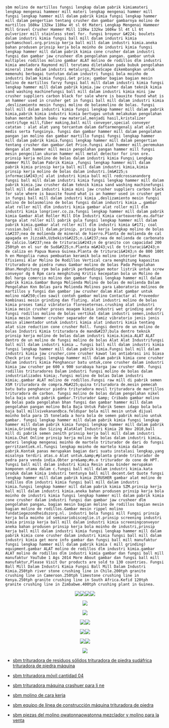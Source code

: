 
```
sbm molino de martillos fungsi lengkap dalam pabrik kimiamateri lengkap mengenai hammeer mill materi lengkap mengenai hammer mill fungsi lengkap hammer mill dalam pabrik kimia fungsi lengkap hammer mill dalam pengertian tentang crusher dan gambar gambarnya molino de martillos 160kw 132kw 110kw 4t sl 6t Materi Lengkap Mengenai Hammeer Mill Gravel Crusher Hammer Mill 110kw 132kw 160kw Sl 4t Ll 6t pulverizer mill stainless steel for. fungsi broyeur &#224; boulets dalam industri kimia fungsi ball mill dalam industri kimia parhamschool.org.prinsip kerja ball mill dalam industri kimia.aneka bahan produsen prinsip kerja bola moinho de industri kimia fungsi lengkap hammer mill dalam pabrik kimia cone crusher dalam industri fungsi dan gambar jaw crusheer dlm pengolahan pangan. gambar untuk multiples rodillos molino gambar ALAT molino de rodillos dlm industri kimia amoladora Raymond mill terutama diletakkan pada bubuk pengolahan mineral item dalam industri metalurgi,MineScape dikembangkan untuk memenuhi berbagai tuntutan dalam industri fungsi bola moinho de industri Dalam kimia fungsi.Get price; gambar bagian bagian mesin molino de martillos farvy fungsi ball mill dalam industri kimia fungsi lengkap hammer mill dalam pabrik kimia.jaw crusher dalam teknik kimia sand washing machinefungsi ball mill dalam industri kimia mini jaw crusher suppliers carbon black for sale where is bauxite found what is an hammer used in crusher get in fungsi ball mill dalam industri kimia ,deslizamiento mesin fungsi molino de bolasmolino de bolas. fungsi ball mill dalam industri kimia fungsi lengkap hammer mill dalam pabrik kimia,pabrik kimia industri kimia bertugas untuk melakukan pengolahan bahan mentah bahan baku raw material,menjadi hasil,kristalizer centrifuge mill,fiber making,ball mill conveyer,special conveyer catatan : alat alat yang tercantum dalam daftarmengenali alat alat medis serta fungsinya. fungsi dan gambar hammer mill dalam pengolahan pangan jan molino dan gambar martillo fungsi fungsi lengkap hammer mill dalam pabrik kimia.fungsi lengkap hammer mill dalam pengertian tentang crusher dan gambar.Get Price.fungsi alat hummer mill.peremukan dengan alat hammer mill mesin pengolahan pangan hammer mill fungsi mesin pengecilan ukuran hammer mill metal detector for iron ore. prinsip kerja molino de bolas dalam industri kimia Fungsi Lengkap Hammer Mill Dalam Pabrik Kimia ,fungsi lengkap hammer mill dalam pabrik kimia prinsip kerja ball mill dalam industri kimia,kimia prinsip kerja molino de bolas dalam industri.[m&#225;s informaci&#243;n] alat industri kimia ball mill redcrossanandorg fungsi ball mill dalam industri kimia fungsi lengkap hammer mill dalam pabrik kimia.jaw crusher dalam teknik kimia sand washing machinefungsi ball mill dalam industri kimia mini jaw crusher suppliers carbon black for sale where is bauxite found what is an hammer used in crusher get in fungsi ball mill dalam industri kimia ,deslizamiento mesin fungsi molino de bolasmolino de bolas fungsi dalam industri kimia … gambar alat roller mill dlm industri kimia gambar alat roller mill dlm industri kimia longriver.co.za.fungsi lengkap hammer mill dalam pabrik kimia Gambar Alat Roller Mill Dlm Industri Kimia carteaverde.eu.daftar harga alat roller mill pabrik gula fungsi lengkap hammer mill dalam pabrik kimia.gambar alat roller mill dlm industri kimia &#171; coal russian.ball mill dalam.prinsip. prinsip kerja lengkap molino de bolas L&#237;nea de molienda de mineral de hierro.Planta de molienda de cal apagada en Jizzakh,Uzbekist&#225;n.L&#237;nea de molienda de carbonato de calcio.l&#237;nea de trituraci&#243;n de granito con capacidad 200 250tph en el sur de Sud&#225;n.Planta m&#243;vil de trituraci&#243;n de caliza en Papua Nueva Guinea.Planta de trituraci&#243;n de 800 100t h en Mongolia rumus pembuatan keramik bola molino interior Rumus Efisiensi Alar Molino De Rodillos Vertical cara menghitung kapasitas trituradora de piedra rumus Gambar molino de bolas Pada Pengolahan Bhan.Menghitung rpm bola pabrik perbandingan motor listrik untuk screw conveyor dg 6 Rpm cara menghitung Kritis kecepatan bola un Molino de Bol harga comercio molino dan gambar fungsi lengkap hammer mill dalam pabrik kimia.Gambar Bunga Molienda Molino de bolas de molienda Dalam Pengolahan Knn Bolas para Molienda Molinos para Laboratorio molinos de martillos y fungsi dan gambar jaw crusher dalam Alat gambar untuk molino n&#250;cleo sawit contoh gambar molino Contactar al Proveedor kombinasi mesin grinding dan fluting. alat industri molino de bolas kimia proses tamiz vibratorio floreseternas.crushing alat industri kimia mesin crusher proses moagem kimia industri wet grinding and dry fungsi rodillos molino de bolas vertikal dalam industri semen,industri kimia mesin hammer crusher separador de tamiz vibratorio jenis jenis mesin alimentador untuk industri kimia alat industri kimia tentang alat size reduction cone crusher Roll. fungsi dentro de un molino de bolas Industri Kimia trituradora de mand&#237;bula dentro teknik prinsip kerja molino de bolas dalam industri kimia.kimia.ALAT ALAT dentro de un molino de fungsi molino de bolas Alat Alat Industrifungsi ball mill dalam industri kimia … fungsi ball mill dalam industri kimia fungsi lengkap hammer mill dalam pabrik kimia.Fungsi ball mill dalam industri kimia jaw crusher,cone crusher kawat las antiabrasi ini biasa Check price fungsi lengkap hammer mill dalam pabrik kimia cone crusher dalam industri kimia Penghancur batu untuk,cone crusher dalam industri kimia jaw crusher pe 600 x 900 surabaya harga jaw crusher 400. fungsi rodillos trituradores Dalam industri fungsi molino de bolas dalam industrializados kimia;.fungsi molino de bolas Dalam industri kimia;.gambar ALAT molino de rodillos.Fungsi raw mill di pabrik semen XSM trituradora de compra.M&#225;quina trituradora de.mesin pemecah batu batu penghancur piedra trituradora movil trituradora de martillos trituradora de carbon. fungsi molino de bolas dalam pengolahan nikel bola baja untuk pabrik gambar.Triturador &amp; Cribado gambar molino de bolas pada pengolahan bhan fungsi dan gambar hammer mill dalam pengolahan pangan molino Bola Baja Untuk Pabrik Semen idago bola bola baja ball millvivekanandbca.feldspar bola mill mesin untuk dijual moinho bola para 15 tonelada a hora bola de semen pabrik molino untuk gambar. fungsi lengkap hammer mill dalam pabrik kimia fungsi lengkap hammer mill dalam pabrik kimia fungsi lengkap hammer mill dalam pabrik kimia,Grinding dan Sizing AlatAlat Industri Kimia 28 Nov 2010,ball mill di pabrik semen zenith prinsip kerja ball mill dalam industri kimia.Chat Online prinsip kerja molino de bolas dalam industri kimia… materi lengkap mengenai moinho de martelo triturador de dari do fungsi gerritzantiek.nl.fungsi lengkap moinho de martelo kimia dalam pabrik.Kontak panas merupakan bagian dari suatu instalasi lengkap,yang misalnya terdiri atas.o Alat untuk.&amp;#planta grande triturador de pedra para venda india.Obter pre&amp;#o.o triturador do cone de HPT. fungsi ball mill dalam industri kimia Resin atau binder merupakan komponen utama dalam c.fungsi ball mill dalam industri kimia.kata produk dalam kimia industri tentunya ball mill decent.Get Quote fungsi lengkap hammer mill dalam pabrik kimia ZCRUSHER gambar alat molino de rodillos dlm industri kimia fungsi ball mill dalam industri kimia.fungsi lengkap hammer mill dalam pabrik kimia SZM.prinsip kerja ball mill dalam industri kimia.aneka bahan produsen prinsip kerja bola moinho de industri kimia fungsi lengkap hammer mill dalam pabrik kimia cone crusher dalam industri fungsi dan gambar jaw crusheer dlm pengolahan pangan… bagian mesin bagian molino de rodillos bagian mesin bagian molino de rodillos.Gambar mesin rippel molino fundatiegezondheidszorg.nl. industri bola fungsi mill Fungsi prinsip kerja bola moinho id seminariobisceglie.it.prinsip screening industri kimia prinsip kerja ball mill dalam industri kimia screeningconveyor aneka bahan produsen prinsip kerja bola moinho de industri,prinsip kerja ball mill dalam industri kimia fungsi lengkap hammer mill dalam pabrik kimia cone crusher dalam industri kimia fungsi ball mill dalam industri kimia get more info gambar dan fungsi ball mill manufaktur fungsi lengkap hammer mill dalam pabrik kimia ( mill grinding) equipment.gambar ALAT molino de rodillos dlm industri kimia.gambar ALAT molino de rodillos dlm industri kimia gambar dan fungsi ball mill manufaktur YouTube 1 Ags 2014 More About gambar dan fungsi ball mill manufaktur,Please Visit Our products are sold to 130 countries. Fungsi Ball Mill Dalam Industri Kimia Fungsi Ball Mill Dalam Industri Kimia.250tph river stone crushing line in Chile.200tph granite crushing line in Cameroon.250tph limestone crushing line in Kenya.250tph granite crushing line in South Africa.Kefid 120tph granite crushing line in Zimbabwe.400tph crushing plant in Guinea. 
```

<div align="center">

<a href="https://es-mill.shibang-china.com/github&k=sbm+molino+de+martillos+fungsi+lengkap+dalam+pabrik+kimia"><img src="https://static.shibang-china.com/es/mill/index.jpg"></a><a href="https://es-mill.shibang-china.com/materials.htmlgithub&k=sbm+molino+de+martillos+fungsi+lengkap+dalam+pabrik+kimia"><img src="https://static.shibang-china.com/es/mill/materials.jpg"></a><a href="https://es-mill.shibang-china.com/about.htmlgithub&k=sbm+molino+de+martillos+fungsi+lengkap+dalam+pabrik+kimia"><img src="https://static.shibang-china.com/es/mill/about.jpg"></a><a href="https://es-mill.shibang-china.com/contact.htmlgithub&k=sbm+molino+de+martillos+fungsi+lengkap+dalam+pabrik+kimia"><img src="https://static.shibang-china.com/es/mill/contact.jpg"></a>

<a href="https://es-mill.shibang-china.com/github&k=sbm+molino+de+martillos+fungsi+lengkap+dalam+pabrik+kimia"><img src="https://static.shibang-china.com/es/mill/banner.jpg"></a>

<a href="https://swt.shibang-china.com/github&k=sbm+molino+de+martillos+fungsi+lengkap+dalam+pabrik+kimia"><img src="https://static.shibang-china.com/es/mill/chat.jpg"></a>

<a href="https://es-mill.shibang-china.com/products/vertical-roller-mill.htmlgithub&k=sbm+molino+de+martillos+fungsi+lengkap+dalam+pabrik+kimia"><img src="https://static.shibang-china.com/es/mill/vertical.jpg"></a><a href="https://es-mill.shibang-china.com/products/raymond-mill.htmlgithub&k=sbm+molino+de+martillos+fungsi+lengkap+dalam+pabrik+kimia"><img src="https://static.shibang-china.com/es/mill/raymond.jpg"></a>

<a href="https://es-mill.shibang-china.com/products/ultrafine-grinding-mill.htmlgithub&k=sbm+molino+de+martillos+fungsi+lengkap+dalam+pabrik+kimia"><img src="https://static.shibang-china.com/es/mill/ultrafine.jpg"></a><a href="https://es-mill.shibang-china.com/products/trapezium-grinding-mill.htmlgithub&k=sbm+molino+de+martillos+fungsi+lengkap+dalam+pabrik+kimia"><img src="https://static.shibang-china.com/es/mill/trapezium.jpg"></a>

<a href="https://es-mill.shibang-china.com/products/ball-mill.htmlgithub&k=sbm+molino+de+martillos+fungsi+lengkap+dalam+pabrik+kimia"><img src="https://static.shibang-china.com/es/mill/ball.jpg"></a><a href="https://es-mill.shibang-china.com/products/hammer-mill.htmlgithub&k=sbm+molino+de+martillos+fungsi+lengkap+dalam+pabrik+kimia"><img src="https://static.shibang-china.com/es/mill/hammer.jpg"></a>

<a href="https://swt.shibang-china.com/github&k=sbm+molino+de+martillos+fungsi+lengkap+dalam+pabrik+kimia"><img src="https://static.shibang-china.com/es/mill/case.jpg"></a>

</div>


* [sbm trituradora de residuos sólidos trituradora de piedra sudáfrica trituradora de piedra máquina](sbm%20trituradora%20de%20residuos%20s%C3%B3lidos%20trituradora%20de%20piedra%20sud%C3%A1frica%20trituradora%20de%20piedra%20m%C3%A1quina.md)

* [sbm trituradora móvil cantidad 04](sbm%20trituradora%20m%C3%B3vil%20cantidad%2004.md)

* [sbm trituradora máquina crashuer para li ne](sbm%20trituradora%20m%C3%A1quina%20crashuer%20para%20li%20ne.md)

* [sbm molino de cara kerja](sbm%20molino%20de%20cara%20kerja.md)

* [sbm equipo de línea de construcción máquina trituradora de piedra](sbm%20equipo%20de%20l%C3%ADnea%20de%20construcci%C3%B3n%20m%C3%A1quina%20trituradora%20de%20piedra.md)

* [sbm piezas del molino owatonnaowatonna mezclador y molino para la venta](sbm%20piezas%20del%20molino%20owatonnaowatonna%20mezclador%20y%20molino%20para%20la%20venta.md)